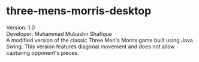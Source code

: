 # three-mens-morris-desktop
Version: 1.0  
Developer: Muhammad Mubashir Shafique  
A modified version of the classic Three Men's Morris game built using Java Swing. This version features diagonal movement and does not allow capturing opponent's pieces.
